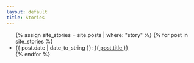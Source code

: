 ```yaml
---
layout: default
title: Stories
---
```


<ul class="posts">
  {% assign site_stories = site.posts | where: "story" %}
  {% for post in site_stories %}
  <li><span>{{ post.date | date_to_string }}</span>: <a href="{{ post.url }}" title="{{ post.title }}">{{ post.title }}</a></li>
  {% endfor %}
</ul>
